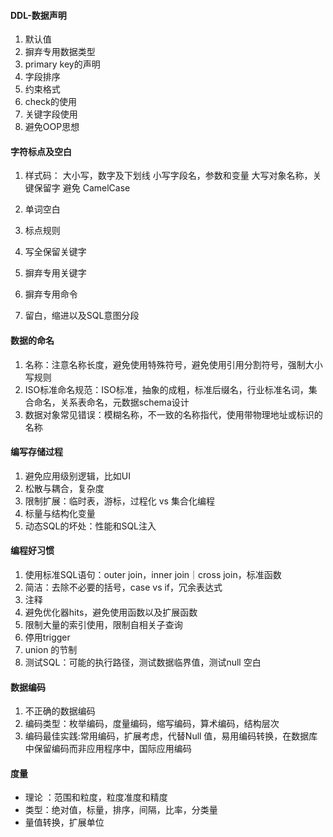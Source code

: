 #### DDL-数据声明

1. 默认值
2. 摒弃专用数据类型
3. primary key的声明
4. 字段排序
5. 约束格式
6. check的使用
7. 关键字段使用
8. 避免OOP思想

#### 字符标点及空白

1. 样式码：
   大小写，数字及下划线
   小写字段名，参数和变量
   大写对象名称，关键保留字
   避免 CamelCase

2. 单词空白
3. 标点规则
4. 写全保留关键字
5. 摒弃专用关键字
6. 摒弃专用命令
7. 留白，缩进以及SQL意图分段

#### 数据的命名

1. 名称：注意名称长度，避免使用特殊符号，避免使用引用分割符号，强制大小写规则
2. ISO标准命名规范：ISO标准，抽象的成粗，标准后缀名，行业标准名词，集合命名，关系表命名，元数据schema设计
3. 数据对象常见错误：模糊名称，不一致的名称指代，使用带物理地址或标识的名称

#### 编写存储过程

1. 避免应用级别逻辑，比如UI
2. 松散与耦合，复杂度
3. 限制扩展：临时表，游标，过程化 vs 集合化编程
4. 标量与结构化变量
5. 动态SQL的坏处：性能和SQL注入

#### 编程好习惯

1. 使用标准SQL语句：outer join，inner join｜cross join，标准函数
2. 简洁：去除不必要的括号，case vs if，冗余表达式
3. 注释
4. 避免优化器hits，避免使用函数以及扩展函数
5. 限制大量的索引使用，限制自相关子查询
6. 停用trigger
7. union 的节制
8. 测试SQL：可能的执行路径，测试数据临界值，测试null 空白

#### 数据编码

1. 不正确的数据编码
2. 编码类型：枚举编码，度量编码，缩写编码，算术编码，结构层次
3. 编码最佳实践:常用编码，扩展考虑，代替Null 值，易用编码转换，在数据库中保留编码而非应用程序中，国际应用编码

#### 度量

+ 理论 ：范围和粒度，粒度准度和精度
+ 类型：绝对值，标量，排序，间隔，比率，分类量
+ 量值转换，扩展单位